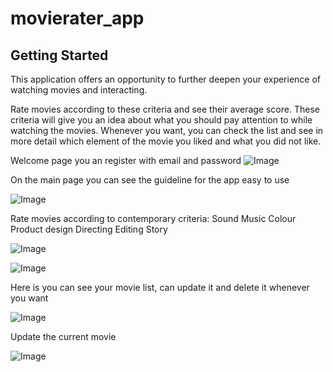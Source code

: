 # movierater_app


## Getting Started

This application offers an opportunity to further deepen your experience of watching movies and interacting.

Rate movies according to these criteria and see their average score.
These criteria will give you an idea about what you should pay attention to while watching the movies.
Whenever you want, you can check the list and see in more detail which element of the movie you liked and what you did not like.




Welcome page you an register with email and password
![Image](https://github.com/remre/movie_rater_app/blob/main/readmephotos/welcomescreen.jpg)

On the main page you can see the guideline for the app easy to use

![Image](https://github.com/remre/movie_rater_app/blob/main/readmephotos/main_page.png)

Rate movies according to contemporary criteria:
Sound
Music
Colour
Product design
Directing
Editing
Story

![Image](https://github.com/remre/movie_rater_app/blob/main/readmephotos/addmovie_2.png)

![Image](https://github.com/remre/movie_rater_app/blob/main/readmephotos/addmovie_1.png)

Here is you can see your movie list, can update it and delete it whenever you want

![Image](https://github.com/remre/movie_rater_app/blob/main/readmephotos/movielist.png)

Update the current movie

![Image](https://github.com/remre/movie_rater_app/blob/main/readmephotos/update_movie.png)















